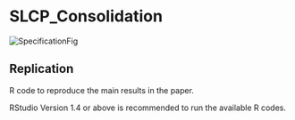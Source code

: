 # SLCP_Consolidation

![SpecificationFig](https://user-images.githubusercontent.com/51752063/156245800-f0c585c0-0c5c-4b45-b87b-7fef822b4775.png)


## Replication

R code to reproduce the main results in the paper.

RStudio Version 1.4 or above is recommended to run the available R codes. 
